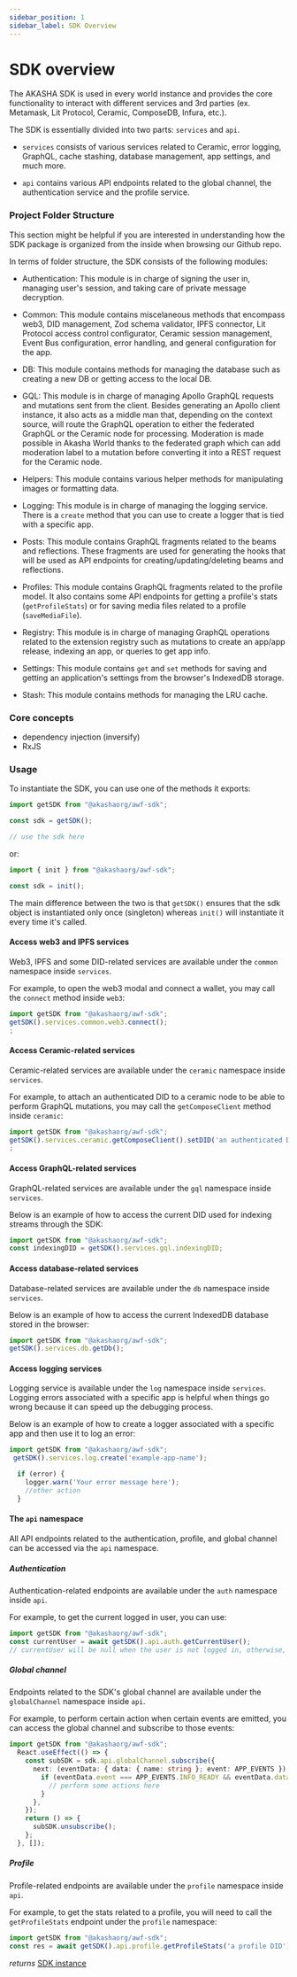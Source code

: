 ```yaml
---
sidebar_position: 1
sidebar_label: SDK Overview
---
```


# SDK overview

The AKASHA SDK is used in every world instance and provides the core functionality to interact with different services and 3rd parties (ex. Metamask, Lit Protocol, Ceramic, ComposeDB, Infura, etc.).

The SDK is essentially divided into two parts: `services` and `api`.

- `services` consists of various services related to Ceramic, error logging, GraphQL, cache stashing, database management, app settings, and much more.

- `api` contains various API endpoints related to the global channel, the authentication service and the profile service.

### Project Folder Structure

This section might be helpful if you are interested in understanding how the SDK package is organized from the inside when browsing our Github repo.

In terms of folder structure, the SDK consists of the following modules:

- Authentication: This module is in charge of signing the user in, managing user's session, and taking care of private message decryption.

- Common: This module contains miscelaneous methods that encompass web3, DID management, Zod schema validator, IPFS connector, Lit Protocol access control configurator, Ceramic session management, Event Bus configuration, error handling, and general configuration for the app.

- DB: This module contains methods for managing the database such as creating a new DB or getting access to the local DB. 

- GQL: This module is in charge of managing Apollo GraphQL requests and mutations sent from the client. Besides generating an Apollo client instance, it also acts as a middle man that, depending on the context source, will route the GraphQL operation to either the federated GraphQL or the Ceramic node for processing. Moderation is made possible in Akasha World thanks to the federated graph which can add moderation label to a mutation before converting it into a REST request for the Ceramic node.

- Helpers: This module contains various helper methods for manipulating images or formatting data. 

- Logging: This module is in charge of managing the logging service. There is a `create` method that you can use to create a logger that is tied with a specific app.

- Posts: This module contains GraphQL fragments related to the beams and reflections. These fragments are used for generating the hooks that will be used as API endpoints for creating/updating/deleting beams and reflections.

- Profiles: This module contains GraphQL fragments related to the profile model. It also contains some API endpoints for getting a profile's stats (`getProfileStats`) or for saving media files related to a profile (`saveMediaFile`).

- Registry: This module is in charge of managing GraphQL operations related to the extension registry such as mutations to create an app/app release, indexing an app, or queries to get app info.

- Settings: This module contains `get` and `set` methods for saving and getting an application's settings from the browser's IndexedDB storage. 

- Stash: This module contains methods for managing the LRU cache. 

### Core concepts

- dependency injection (inversify)
- RxJS

### Usage

To instantiate the SDK, you can use one of the methods it exports:

```typescript
import getSDK from "@akashaorg/awf-sdk";

const sdk = getSDK();

// use the sdk here
```

or:

```ts
import { init } from "@akashaorg/awf-sdk";

const sdk = init();
```

The main difference between the two is that `getSDK()` ensures that the sdk object is instantiated only once (singleton) whereas `init()` will instantiate it every time it's called.

#### Access web3 and IPFS services

Web3, IPFS and some DID-related services are available under the `common` namespace inside `services`.

For example, to open the web3 modal and connect a wallet, you may call the `connect` method inside `web3`:

```typescript
import getSDK from "@akashaorg/awf-sdk";
getSDK().services.common.web3.connect();
;
```

#### Access Ceramic-related services

Ceramic-related services are available under the `ceramic` namespace inside `services`.

For example, to attach an authenticated DID to a ceramic node to be able to perform GraphQL mutations, you may call the `getComposeClient` method inside `ceramic`:

```typescript
import getSDK from "@akashaorg/awf-sdk";
getSDK().services.ceramic.getComposeClient().setDID('an authenticated DID');
;
```
#### Access GraphQL-related services

GraphQL-related services are available under the `gql` namespace inside `services`.

Below is an example of how to access the current DID used for indexing streams through the SDK:

```typescript
import getSDK from "@akashaorg/awf-sdk";
const indexingDID = getSDK().services.gql.indexingDID;
```
#### Access database-related services

Database-related services are available under the `db` namespace inside `services`.

Below is an example of how to access the current IndexedDB database stored in the browser:

```typescript
import getSDK from "@akashaorg/awf-sdk";
getSDK().services.db.getDb();
```
#### Access logging services

Logging service is available under the `log` namespace inside `services`. Logging errors associated with a specific app is helpful when things go wrong because it can speed up the debugging process.

Below is an example of how to create a logger associated with a specific app and then use it to log an error:

```typescript
import getSDK from "@akashaorg/awf-sdk";
 getSDK().services.log.create('example-app-name');

  if (error) {
    logger.warn('Your error message here');
    //other action
  }
```

#### The `api` namespace

All API endpoints related to the authentication, profile, and global channel can be accessed via the `api` namespace.

##### Authentication

Authentication-related endpoints are available under the `auth` namespace inside `api`.

For example, to get the current logged in user, you can use: 

```typescript
import getSDK from "@akashaorg/awf-sdk";
const currentUser = await getSDK().api.auth.getCurrentUser();
// currentUser will be null when the user is not logged in, otherwise, it will be an object containing the DID and ethAddress (if any) of the logged in user. 
```

##### Global channel

Endpoints related to the SDK's global channel are available under the `globalChannel` namespace inside `api`.

For example, to perform certain action when certain events are emitted, you can access the global channel and subscribe to those events:

```typescript
import getSDK from "@akashaorg/awf-sdk";
  React.useEffect(() => {
    const subSDK = sdk.api.globalChannel.subscribe({
      next: (eventData: { data: { name: string }; event: APP_EVENTS }) => {
        if (eventData.event === APP_EVENTS.INFO_READY && eventData.data.name === integrationName) {
          // perform some actions here
        }
      },
    });
    return () => {
      subSDK.unsubscribe();
    };
  }, []);
```

##### Profile

Profile-related endpoints are available under the `profile` namespace inside `api`.

For example, to get the stats related to a profile, you will need to call the `getProfileStats` endpoint under the `profile` namespace:

```typescript
import getSDK from "@akashaorg/awf-sdk";
const res = await getSDK().api.profile.getProfileStats('a profile DID');
```


_returns_ [SDK instance](./sdk-instance)
